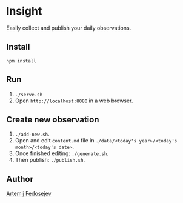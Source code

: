 # Insight

Easily collect and publish your daily observations.

## Install

`npm install`

## Run

1. `./serve.sh`
2. Open `http://localhost:8080` in a web browser.

## Create new observation

1. `./add-new.sh`.
2. Open and edit `content.md` file in `./data/<today's year>/<today's month>/<today's date>`.
3. Once finished editing: `./generate.sh`.
4. Then publish: `./publish.sh`.

## Author

[Artemij Fedosejev](http://artemij.com)
